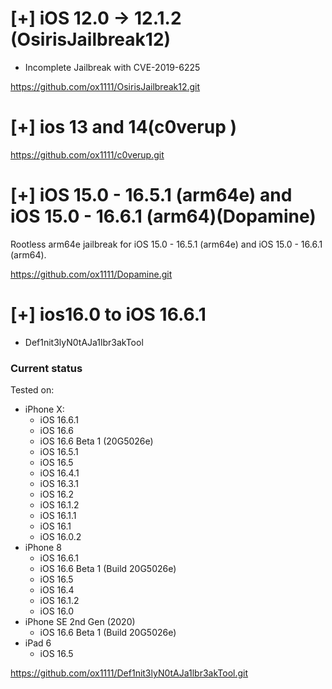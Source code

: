 # [+] iOS 12.0 -> 12.1.2 (OsirisJailbreak12) 
* Incomplete Jailbreak with CVE-2019-6225

https://github.com/ox1111/OsirisJailbreak12.git


# [+] ios 13 and 14(c0verup )

https://github.com/ox1111/c0verup.git


# [+] iOS 15.0 - 16.5.1 (arm64e) and iOS 15.0 - 16.6.1 (arm64)(Dopamine)
Rootless arm64e jailbreak for iOS 15.0 - 16.5.1 (arm64e) and iOS 15.0 - 16.6.1 (arm64).

https://github.com/ox1111/Dopamine.git

# [+] ios16.0 to iOS 16.6.1
* Def1nit3lyN0tAJa1lbr3akTool

  
### Current status

Tested on: 
- iPhone X:
  - iOS 16.6.1  
  - iOS 16.6 
  - iOS 16.6 Beta 1 (20G5026e)
  - iOS 16.5.1
  - iOS 16.5
  - iOS 16.4.1
  - iOS 16.3.1
  - iOS 16.2
  - iOS 16.1.2
  - iOS 16.1.1
  - iOS 16.1
  - iOS 16.0.2
- iPhone 8
  - iOS 16.6.1  
  - iOS 16.6 Beta 1 (Build 20G5026e)
  - iOS 16.5
  - iOS 16.4
  - iOS 16.1.2
  - iOS 16.0
- iPhone SE 2nd Gen (2020)
  - iOS 16.6 Beta 1 (Build 20G5026e)
- iPad 6
  - iOS 16.5

https://github.com/ox1111/Def1nit3lyN0tAJa1lbr3akTool.git
